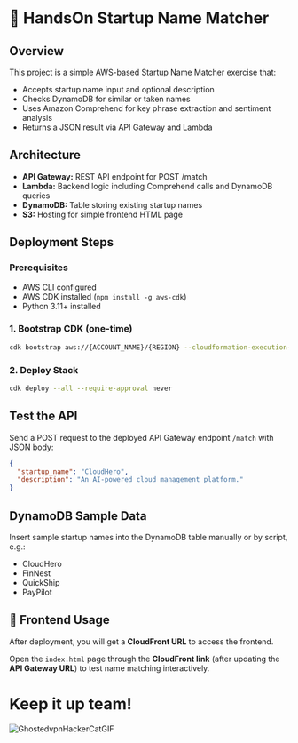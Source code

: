 # 📁 HandsOn Startup Name Matcher

## Overview
This project is a simple AWS-based Startup Name Matcher exercise that:
- Accepts startup name input and optional description
- Checks DynamoDB for similar or taken names
- Uses Amazon Comprehend for key phrase extraction and sentiment analysis
- Returns a JSON result via API Gateway and Lambda

## Architecture
- **API Gateway:** REST API endpoint for POST /match
- **Lambda:** Backend logic including Comprehend calls and DynamoDB queries
- **DynamoDB:** Table storing existing startup names
- **S3:** Hosting for simple frontend HTML page

## Deployment Steps

### Prerequisites
- AWS CLI configured
- AWS CDK installed (`npm install -g aws-cdk`)
- Python 3.11+ installed

### 1. Bootstrap CDK (one-time)
```bash
cdk bootstrap aws://{ACCOUNT_NAME}/{REGION} --cloudformation-execution-policies "arn:aws:iam::{ACCOUNT_NAME}:policy/{IAM_POLICY_NAME}" --no-public-access-block-configuration --force 
```

### 2. Deploy Stack
```bash
cdk deploy --all --require-approval never
```

## Test the API

Send a POST request to the deployed API Gateway endpoint `/match` with JSON body:
```json
{
  "startup_name": "CloudHero",
  "description": "An AI-powered cloud management platform."
}
```

## DynamoDB Sample Data

Insert sample startup names into the DynamoDB table manually or by script, e.g.:
- CloudHero
- FinNest
- QuickShip
- PayPilot

## 🚀 Frontend Usage

After deployment, you will get a **CloudFront URL** to access the frontend.

Open the `index.html` page through the **CloudFront link** (after updating the **API Gateway URL**) to test name matching interactively.




# Keep it up team! 

![GhostedvpnHackerCatGIF](https://github.com/user-attachments/assets/e0e66e11-fc25-4977-b96d-5c54e8e05aa4)



